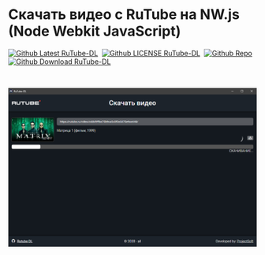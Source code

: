 # Скачать видео с RuTube на NW.js (Node Webkit JavaScript)

<p><a href="https://github.com/ProjectSoft-STUDIONIONS/rutube-nwjs-downloader/releases/latest" target="_blank"><img src="https://img.shields.io/github/v/release/ProjectSoft-STUDIONIONS/rutube-nwjs-downloader?style=for-the-badge&color=%230098FF" alt="Github Latest RuTube-DL"></a> &nbsp;<a href="https://github.com/ProjectSoft-STUDIONIONS/rutube-nwjs-downloader/blob/master/LICENSE" target="_blank"><img src="https://img.shields.io/github/license/ProjectSoft-STUDIONIONS/rutube-nwjs-downloader?style=for-the-badge&color=%230098FF" alt="Github LICENSE RuTube-DL"></a> &nbsp;<a href="https://github.com/ProjectSoft-STUDIONIONS/rutube-nwjs-downloader/" target="_blank"><img src="https://img.shields.io/github/repo-size/ProjectSoft-STUDIONIONS/rutube-nwjs-downloader?style=for-the-badge&color=%230098FF" alt="Github Repo"></a> &nbsp;<a href="https://github.com/ProjectSoft-STUDIONIONS/rutube-nwjs-downloader/releases/latest/download/RuTube-DL-Setup.exe" target="_blank"><img src="https://img.shields.io/github/downloads/ProjectSoft-STUDIONIONS/rutube-nwjs-downloader/total?style=for-the-badge&color=%230098FF" alt="Github Download RuTube-DL"></a></p>
<p>&nbsp;</p>

![Скачать видео с RuTube на NW.js](/screen.png?raw=true "Скачать видео с RuTube на NW.js")
